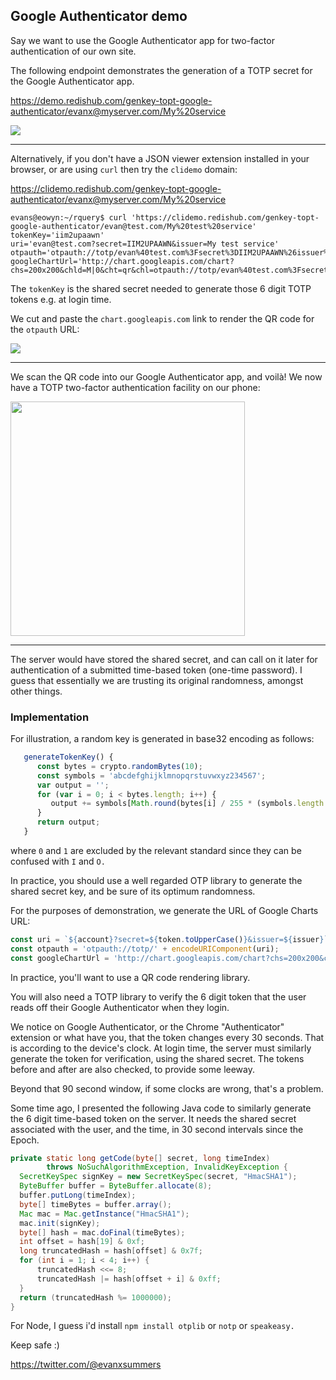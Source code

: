
## Google Authenticator demo

Say we want to use the Google Authenticator app for two-factor authentication of our own site.

The following endpoint demonstrates the generation of a TOTP secret for the Google Authenticator app.

https://demo.redishub.com/genkey-topt-google-authenticator/evanx@myserver.com/My%20service

<img src="https://evanx.github.io/images/rquery/genkey-totp-ga.png">

<hr>

Alternatively, if you don't have a JSON viewer extension installed in your browser, or are using `curl` then try the `clidemo` domain:

https://clidemo.redishub.com/genkey-topt-google-authenticator/evanx@myserver.com/My%20service

```shell
evans@eowyn:~/rquery$ curl 'https://clidemo.redishub.com/genkey-topt-google-authenticator/evan@test.com/My%20test%20service'
tokenKey='iim2upaawn'
uri='evan@test.com?secret=IIM2UPAAWN&issuer=My test service'
otpauth='otpauth://totp/evan%40test.com%3Fsecret%3DIIM2UPAAWN%26issuer%3DMy%20test%20service'
googleChartUrl='http://chart.googleapis.com/chart?chs=200x200&chld=M|0&cht=qr&chl=otpauth://totp/evan%40test.com%3Fsecret%3DIIM2UPAAWN%26issuer%3DMy%20test%20service'
```

The `tokenKey` is the shared secret needed to generate those 6 digit TOTP tokens e.g. at login time.

We cut and paste the `chart.googleapis.com` link to render the QR code for the `otpauth` URL:

<img src="https://evanx.github.io/images/rquery/gentoken-qrcode-googlecharts.png">

<hr>

We scan the QR code into our Google Authenticator app, and voilà! We now have a TOTP two-factor authentication facility on our phone:

<img src="https://evanx.github.io/images/rquery/google-authenticator-app-CROPPED.png" width="375">

<hr>

The server would have stored the shared secret, and can call on it later for authentication of a submitted time-based token (one-time password). I guess that essentially we are trusting its original randomness, amongst other things.

### Implementation

For illustration, a random key is generated in base32 encoding as follows:
```javascript
   generateTokenKey() {
      const bytes = crypto.randomBytes(10);
      const symbols = 'abcdefghijklmnopqrstuvwxyz234567';
      var output = '';
      for (var i = 0; i < bytes.length; i++) {
         output += symbols[Math.round(bytes[i] / 255 * (symbols.length - 1))];
      }
      return output;
   }
```
where `0` and `1` are excluded by the relevant standard since they can be confused with `I` and `O.`

In practice, you should use a well regarded OTP library to generate the shared secret key, and be sure of its optimum randomness.

For the purposes of demonstration, we generate the URL of Google Charts URL:
```javascript
const uri = `${account}?secret=${token.toUpperCase()}&issuer=${issuer}`;
const otpauth = 'otpauth://totp/' + encodeURIComponent(uri);
const googleChartUrl = 'http://chart.googleapis.com/chart?chs=200x200&chld=M|0&cht=qr&chl=' + otpauth;
```

In practice, you'll want to use a QR code rendering library.

You will also need a TOTP library to verify the 6 digit token that the user reads off their Google Authenticator when they login.

We notice on Google Authenticator, or the Chrome "Authenticator" extension or what have you, that the token changes every 30 seconds. That is according to the device's clock. At login time, the server must similarly generate the token for verification, using the shared secret. The tokens before and after are also checked, to provide some leeway.

Beyond that 90 second window, if some clocks are wrong, that's a problem.

Some time ago, I presented the following Java code to similarly generate the 6 digit time-based token on the server. It needs the shared secret associated with the user, and the time, in 30 second intervals since the Epoch.
```java
private static long getCode(byte[] secret, long timeIndex)
        throws NoSuchAlgorithmException, InvalidKeyException {
  SecretKeySpec signKey = new SecretKeySpec(secret, "HmacSHA1");
  ByteBuffer buffer = ByteBuffer.allocate(8);
  buffer.putLong(timeIndex);
  byte[] timeBytes = buffer.array();
  Mac mac = Mac.getInstance("HmacSHA1");
  mac.init(signKey);
  byte[] hash = mac.doFinal(timeBytes);
  int offset = hash[19] & 0xf;
  long truncatedHash = hash[offset] & 0x7f;
  for (int i = 1; i < 4; i++) {
      truncatedHash <<= 8;
      truncatedHash |= hash[offset + i] & 0xff;
  }
  return (truncatedHash %= 1000000);
}
```

For Node, I guess i'd install `npm install otplib` or `notp` or `speakeasy.`

Keep safe :)

https://twitter.com/@evanxsummers
